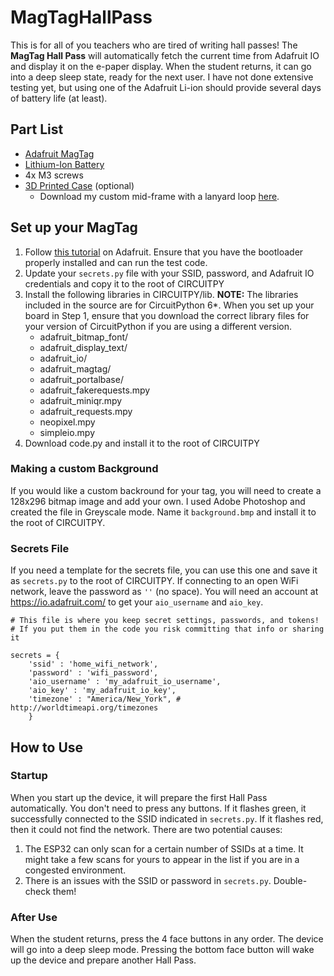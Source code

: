 # MagTagHallPass

This is for all of you teachers who are tired of writing hall passes! The **MagTag Hall Pass** will automatically fetch the current time from Adafruit IO and display it on the e-paper display. When the student returns, it can go into a deep sleep state, ready for the next user. I have not done extensive testing yet, but using one of the Adafruit Li-ion should provide several days of battery life (at least).

## Part List
* [Adafruit MagTag](https://www.adafruit.com/magtag)
* [Lithium-Ion Battery](https://www.adafruit.com/product/4237)
* 4x M3 screws
* [3D Printed Case](https://learn.adafruit.com/magtag-3d-printed-stand-case) (optional)
  * Download my custom mid-frame with a lanyard loop [here](https://thangs.com/aiannazzone/MagTag-Frame-with-loop-26023).

## Set up your MagTag
1. Follow [this tutorial](https://learn.adafruit.com/adafruit-magtag) on Adafruit. Ensure that you have the bootloader properly installed and can run the test code.
2. Update your `secrets.py` file with your SSID, password, and Adafruit IO credentials and copy it to the root of CIRCUITPY
3. Install the following libraries in CIRCUITPY/lib. **NOTE:** The libraries included in the source are for CircuitPython 6*. When you set up your board in Step 1, ensure that you download the correct library files for your version of CircuitPython if you are using a different version.
    * adafruit_bitmap_font/
    * adafruit_display_text/
    * adafruit_io/
    * adafruit_magtag/
    * adafruit_portalbase/
    * adafruit_fakerequests.mpy
    * adafruit_miniqr.mpy
    * adafruit_requests.mpy
    * neopixel.mpy
    * simpleio.mpy
4. Download code.py and install it to the root of CIRCUITPY

### Making a custom Background
If you would like a custom backround for your tag, you will need to create a 128x296 bitmap image and add your own. I used Adobe Photoshop and created the file in Greyscale mode. Name it `background.bmp` and install it to the root of CIRCUITPY.

### Secrets File
If you need a template for the secrets file, you can use this one and save it as `secrets.py` to the root of CIRCUITPY. If connecting to an open WiFi network, leave the password as `''` (no space). You will need an account at https://io.adafruit.com/ to get your `aio_username` and `aio_key`.
```
# This file is where you keep secret settings, passwords, and tokens!
# If you put them in the code you risk committing that info or sharing it

secrets = {
    'ssid' : 'home_wifi_network',
    'password' : 'wifi_password',
    'aio_username' : 'my_adafruit_io_username',
    'aio_key' : 'my_adafruit_io_key',
    'timezone' : "America/New_York", # http://worldtimeapi.org/timezones
    }
```

## How to Use

### Startup
When you start up the device, it will prepare the first Hall Pass automatically. You don't need to press any buttons. If it flashes green, it successfully connected to the SSID indicated in `secrets.py`. If it flashes red, then it could not find the network. There are two potential causes:
1. The ESP32 can only scan for a certain number of SSIDs at a time. It might take a few scans for yours to appear in the list if you are in a congested environment.
2. There is an issues with the SSID or password in `secrets.py`. Double-check them!

### After Use
When the student returns, press the 4 face buttons in any order. The device will go into a deep sleep mode. Pressing the bottom face button will wake up the device and prepare another Hall Pass.
